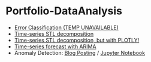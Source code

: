 # Portfolio-DataAnalysis

- [Error Classification (TEMP UNAVAILABLE)]()
- [Time-series STL decomposition](http://nbviewer.jupyter.org/github/h3imdallr/Portfolio-DataAnalysis/blob/master/Anomaly_Detection/STL_decomposition_NABdata-statsmodelsfunc.ipynb)
- [Time-series STL decomposition, but with PLOTLY!](http://nbviewer.jupyter.org/github/h3imdallr/Portfolio-DataAnalysis/blob/master/Anomaly_Detection/STL_decomposition_PLOTLY-statsmodelsfunc.ipynb)
- [Time-series forecast with ARIMA](http://nbviewer.jupyter.org/github/h3imdallr/Portfolio-DataAnalysis/blob/master/TimeS_Analysis/timeseries_forecast.ipynb)
- Anomaly Detection:  [Blog Posting](https://h3imdallr.github.io/data_science/2017/06/20/anomaly_detection/) / [Jupyter Notebook](http://nbviewer.jupyter.org/github/h3imdallr/Portfolio-DataAnalysis/blob/master/Anomaly_Detection/anom_output.ipynb)

